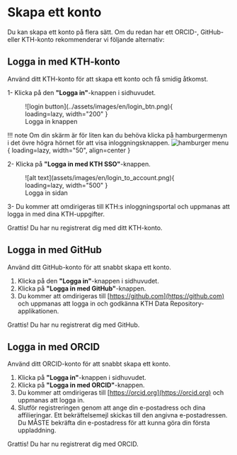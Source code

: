 # Skapa ett konto

Du kan skapa ett konto på flera sätt. Om du redan har ett ORCID-, GitHub- eller KTH-konto rekommenderar vi följande alternativ:

## Logga in med KTH-konto

Använd ditt KTH-konto för att skapa ett konto och få smidig åtkomst.

1- Klicka på den **"Logga in"**-knappen i sidhuvudet.

<figure markdown="span">
    ![login button](../assets/images/en/login_btn.png){ loading=lazy, width="200" }
  <figcaption>Logga in knappen</figcaption>
</figure>

!!! note
    Om din skärm är för liten kan du behöva klicka på hamburgermenyn i det övre högra hörnet för att visa inloggningsknappen.
    ![hamburger menu](assets/images/en/hamburger_menu.png){ loading=lazy, width="50", align=center }

2- Klicka på **"Logga in med KTH SSO"**-knappen.

<figure markdown="span">
    ![alt text](assets/images/en/login_to_account.png){ loading=lazy, width="500" }
  <figcaption>Logga in sidan</figcaption>
</figure>

3- Du kommer att omdirigeras till KTH:s inloggningsportal och uppmanas att logga in med dina KTH-uppgifter.

Grattis! Du har nu registrerat dig med ditt KTH-konto.

## Logga in med GitHub

Använd ditt GitHub-konto för att snabbt skapa ett konto.

1. Klicka på den **"Logga in"**-knappen i sidhuvudet.
2. Klicka på **"Logga in med GitHub"**-knappen.
3. Du kommer att omdirigeras till [https://github.com](https://github.com) och uppmanas att logga in och godkänna KTH Data Repository-applikationen.

Grattis! Du har nu registrerat dig med GitHub.

## Logga in med ORCID

Använd ditt ORCID-konto för att snabbt skapa ett konto.

1. Klicka på **"Logga in"**-knappen i sidhuvudet.
2. Klicka på **"Logga in med ORCID"**-knappen.
3. Du kommer att omdirigeras till [https://orcid.org](https://orcid.org) och uppmanas att logga in.
4. Slutför registreringen genom att ange din e-postadress och dina affilieringar. Ett bekräftelsemejl skickas till den angivna e-postadressen. Du MÅSTE bekräfta din e-postadress för att kunna göra din första uppladdning.

Grattis! Du har nu registrerat dig med ORCID.
